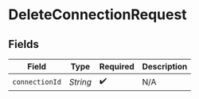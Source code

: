 # DeleteConnectionRequest


## Fields

| Field              | Type               | Required           | Description        |
| ------------------ | ------------------ | ------------------ | ------------------ |
| `connectionId`     | *String*           | :heavy_check_mark: | N/A                |